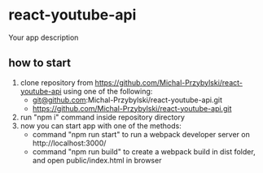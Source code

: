 # react-youtube-api
Your app description

## how to start
1. clone repository from https://github.com/Michal-Przybylski/react-youtube-api using one of the following:
    * git@github.com:Michal-Przybylski/react-youtube-api.git
    * https://github.com/Michal-Przybylski/react-youtube-api.git
2. run "npm i" command inside repository directory
3. now you can start app with one of the methods:
    * command "npm run start" to run a webpack developer server on http://localhost:3000/
    * command "npm run build" to create a webpack build in dist folder, and open public/index.html in browser
